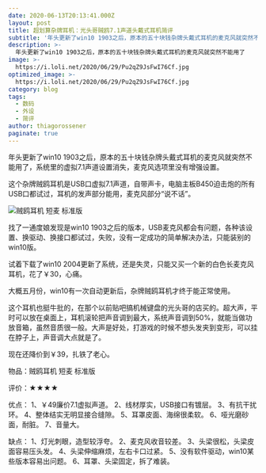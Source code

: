 ```yaml
---
date: 2020-06-13T20:13:41.000Z
layout: post
title: 超划算杂牌耳机：光头哥贼鸥7.1声道头戴式耳机简评
subtitle: '年头更新了win10 1903之后，原本的五十块钱杂牌头戴式耳机的麦克风就突然不能用了'
description: >-
  年头更新了win10 1903之后，原本的五十块钱杂牌头戴式耳机的麦克风就突然不能用了
image: >-
  https://i.loli.net/2020/06/29/Pu2qZ9JsFwI76Cf.jpg
optimized_image: >-
  https://i.loli.net/2020/06/29/Pu2qZ9JsFwI76Cf.jpg
category: blog
tags:
  - 数码
  - 外设
  - 简评
author: thiagorossener
paginate: true
---
```

年头更新了win10 1903之后，原本的五十块钱杂牌头戴式耳机的麦克风就突然不能用了，系统里的虚拟7.1声道设置消失，麦克风选项里没有增强设置。

这个杂牌贼鸥耳机是USB口虚拟7.1声道，自带声卡，电脑主板B450迫击炮的所有USB口都试过，耳机的发声部分能用，麦克风部分“说不话”。

![贼鸥耳机 短麦 标准版](https://i.loli.net/2020/06/29/Pu2qZ9JsFwI76Cf.jpg)

找了一通度娘发现是win10 1903之后的版本，USB麦克风都会有问题，各种该设置、换驱动、换接口都试过，失败，没有一定成功的简单解决办法，只能装别的win10版。

试着下载了win10 2004更新了系统，还是失灵，只能又买一个新的白色长麦克风耳机，花了￥30，心痛。

大概五月份，win10有一次自动更新后，杂牌贼鸥耳机才终于能正常使用。

这个耳机也挺牛批的，在那个以前贴吧搞机械键盘的光头哥的店买的。超大声，平时可以放在桌面上，耳机滚轮把声音调到最大，系统声音调到50%，就能当做功放音箱，虽然音质很一般。大声是好处，打游戏的时候不想头发夹到变形，可以挂在脖子上，声音调大点就是了。

现在还降价到￥39，扎铁了老心。


物品：贼鸥耳机 短麦 标准版

评价：★★★★

优点：
1、￥49廉价7.1虚拟声道。
2、线材厚实，USB接口有镀层。
3、有抗干扰环。
4、整体结实无明显接合缝隙。
5、耳罩皮面、海绵很柔软。
6、哑光磨砂面，耐脏。
7、音量大。

缺点：
1、灯光刺眼，造型较浮夸。
2、麦克风收音较差。
3、头梁很松，头梁皮面容易压头发。
4、头梁伸缩麻烦，左右卡口过紧。
5、没有软件驱动，win10某些版本容易出问题。
6、耳罩、头梁固定，拆了难装。